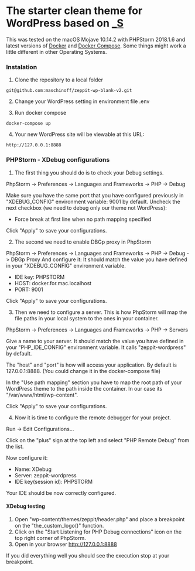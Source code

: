 # The starter clean theme for WordPress based on [_S](https://underscores.me/)

This was tested on the macOS Mojave 10.14.2 with PHPStorm 2018.1.6 and latest versions of [Docker](https://www.docker.com/) and [Docker Compose](https://docs.docker.com/compose/). Some things might work a little different in other Operating Systems.

### Instalation

1. Clone the repository to a local folder
```$xslt
git@github.com:maschinoff/zeppit-wp-blank-v2.git
```

2. Change your WordPress setting in environment file .env

3. Run docker compose
```$xslt
docker-compose up
```

4. Your new WordPress site will be viewable at this URL:
```$xslt
http://127.0.0.1:8888
``` 

### PHPStorm - XDebug configurations
1. The first thing you should do is to check your Debug settings.

PhpStorm -> Preferences -> Languages and Frameworks -> PHP -> Debug

Make sure you have the same port that you have configured previously in "XDEBUG_CONFIG" environment variable: 9001 by default.
Uncheck the next checkbox (we need to debug only our theme not WordPress):
 - Force break at first line when no path mapping specified

Click "Apply" to save your configurations.

2. The second we need to enable DBGp proxy in PhpStorm

PhpStorm -> Preferences -> Languages and Frameworks -> PHP -> Debug -> DBGp Proxy
And configure it:
It should match the value you have defined in your "XDEBUG_CONFIG" environment variable.
- IDE key: PHPSTORM
- HOST: docker.for.mac.localhost
- PORT: 9001

Click "Apply" to save your configurations.

3. Then we need to configure a server. This is how PhpStorm will map the file paths in your local system to the ones in your container.

PhpStorm -> Preferences -> Languages and Frameworks -> PHP -> Servers

Give a name to your server. It should match the value you have defined in your "PHP_IDE_CONFIG" environment variable. It calls "zeppit-wordpress" by default.

The "host" and "port" is how will access your application. By default is 127.0.0.1:8888. (You could change it in the docker-compose file)

In the "Use path mapping" section you have to map the root path of your WordPress theme to the path inside the container. In our case its "/var/www/html/wp-content".

Click "Apply" to save your configurations.

4. Now it is time to configure the remote debugger for your project.

Run -> Edit Configurations...

Click on the "plus" sign at the top left and select "PHP Remote Debug" from the list.

Now configure it:
- Name: XDebug
- Server: zeppit-wordpress
- IDE key(session id): PHPSTORM

Your IDE should be now correctly configured.

#### XDebug testing

1. Open "wp-content/themes/zeppit/header.php" and place a breakpoint on the "the_custom_logo()" function.
2. Click on the "Start Listening for PHP Debug connections" icon on the top right corner of PhpStorm.
3. Open in your browser http://127.0.0.1:8888

If you did everything well you should see the execution stop at your breakpoint.

